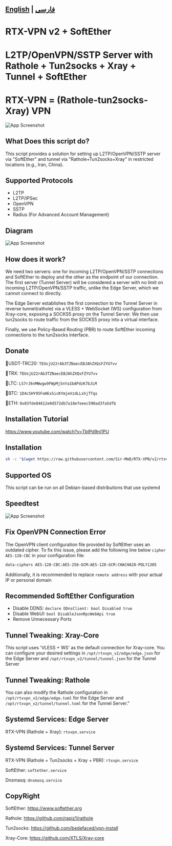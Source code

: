 ## [English](/README.md) | [فارسی](/README_fa.md)
# RTX-VPN v2 + SoftEther
# L2TP/OpenVPN/SSTP Server with Rathole + Tun2socks + Xray + Tunnel + SoftEther
# RTX-VPN = (Rathole-tun2socks-Xray) VPN
![App Screenshot](https://raw.githubusercontent.com/Sir-MmD/RTX-VPN/refs/heads/v2/menu.png)

## What Does this script do?
This script provides a solution for setting up L2TP/OpenVPN/SSTP server via "SoftEther" and tunnel via "Rathole+Tun2socks+Xray" in restricted locations (e.g., Iran, China).

## Supported Protocols
- L2TP
- L2TP/IPSec
- OpenVPN
- SSTP
- Radius (For Advanced Account Management)

## Diagram
![App Screenshot](https://raw.githubusercontent.com/Sir-MmD/RTX-VPN/refs/heads/v2/diagram.png)

## How does it work?
We need two servers: one for incoming L2TP/OpenVPN/SSTP connections and SoftEther to deploy and the other as the endpoint of our connection. The first server (Tunnel Server) will be considered a server with no limit on incoming L2TP/OpenVPN/SSTP traffic, unlike the Edge Server, which we cannot connect to directly.

The Edge Server establishes the first connection to the Tunnel Server in reverse tunnel(rathole) via a VLESS + WebSocket (WS) configuration from Xray-core, exposing a SOCKS5 proxy on the Tunnel Server. We then use tun2socks to route traffic from the SOCKS5 proxy into a virtual interface.

Finally, we use Policy-Based Routing (PBR) to route SoftEther incoming connections to the tun2socks interface.

## Donate
🔹USDT-TRC20: ```TEUsjU22rAb3TZNaecEBJAhZXQsFZYU7vv```

🔹TRX: ```TEUsjU22rAb3TZNaecEBJAhZXQsFZYU7vv```

🔹LTC: ```LS7rJ6nMWwgw9FWpMjSnYa1bAPdzK7bJLM```

🔹BTC: ```1D4cSHY95FoHExSicKYmjeVzdLLxhjTTqs```

🔹ETH: ```0x03fde84612e0d572db7a18efeeec590ad3fa5dfb```

## Installation Tutorial
https://www.youtube.com/watch?v=TbIPd9ni1PU

## Installation
```bash
sh -c "$(wget https://raw.githubusercontent.com/Sir-MmD/RTX-VPN/v2/rtxvpn_v2.sh -O -)"
```

## Supported OS
This script can be run on all Debian-based distributions that use systemd

## Speedtest
![App Screenshot](https://raw.githubusercontent.com/Sir-MmD/RTX-VPN/refs/heads/v2/speedtest.jpg)

## Fix OpenVPN Connection Error
The OpenVPN client configuration file provided by SoftEther uses an outdated cipher. To fix this issue, please add the following line below ```cipher AES-128-CBC``` in your configuration file:
```bash
data-ciphers AES-128-CBC:AES-256-GCM:AES-128-GCM:CHACHA20-POLY1305
```
Additionally, it is recommended to replace ```remote address``` with your actual IP or personal domain

## Recommended SoftEther Configuration
- Disable DDNS: ```declare DDnsClient: bool Disabled true```
- Disable WebUI: ```bool DisableJsonRpcWebApi true```
- Remove Unnecessary Ports
  
## Tunnel Tweaking: Xray-Core
This script uses 'VLESS + WS' as the default connection for Xray-core. You can configure your desired settings in ```/opt/rtxvpn_v2/edge/edge.json``` for the Edge Server and ```/opt/rtxvpn_v2/tunnel/tunnel.json``` for the Tunnel Server

## Tunnel Tweaking: Rathole
You can also modify the Rathole configuration in ```/opt/rtxvpn_v2/edge/edge.toml``` for the Edge Server and ```/opt/rtxvpn_v2/tunnel/tunnel.toml``` for the Tunnel Server."

## Systemd Services: Edge Server
RTX-VPN (Rathole + Xray): ```rtxvpn.service```

## Systemd Services: Tunnel Server
RTX-VPN (Rathole + Tun2socks + Xray + PBR): ```rtxvpn.service```

SoftEther: ```softether.service```

Dnsmasq: ```dnsmasq.service```

## CopyRight
SoftEther: https://www.softether.org

Rathole: https://github.com/rapiz1/rathole

Tun2socks: https://github.com/bedefaced/vpn-install

Xray-Core: https://github.com/XTLS/Xray-core
